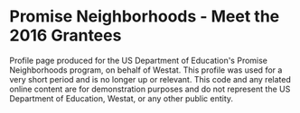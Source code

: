# Promise Neighborhoods - Meet the 2016 Grantees

Profile page produced for the US Department of Education's Promise Neighborhoods program, on behalf of Westat. This profile was used for a very short period and is no longer up or relevant. This code and any related online content are for demonstration purposes and do not represent the US Department of Education, Westat, or any other public entity.
